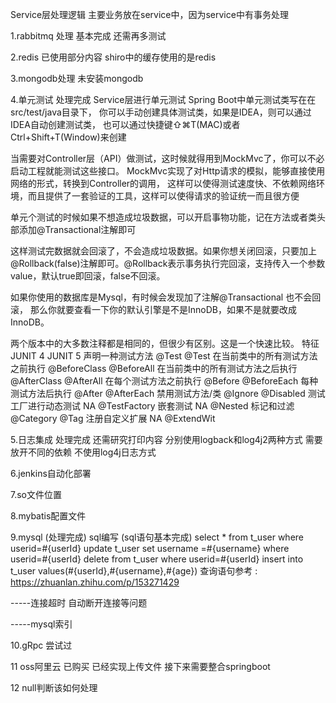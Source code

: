 Service层处理逻辑
  主要业务放在service中，因为service中有事务处理
  
1.rabbitmq 处理 基本完成 还需再多测试

2.redis 已使用部分内容 shiro中的缓存使用的是redis

3.mongodb处理 未安装mongodb

4.单元测试 处理完成
Service层进行单元测试
Spring Boot中单元测试类写在在src/test/java目录下，
你可以手动创建具体测试类，如果是IDEA，则可以通过IDEA自动创建测试类，
也可以通过快捷键⇧⌘T(MAC)或者Ctrl+Shift+T(Window)来创建

当需要对Controller层（API）做测试，这时候就得用到MockMvc了，你可以不必启动工程就能测试这些接口。
MockMvc实现了对Http请求的模拟，能够直接使用网络的形式，转换到Controller的调用，
这样可以使得测试速度快、不依赖网络环境，而且提供了一套验证的工具，这样可以使得请求的验证统一而且很方便

单元个测试的时候如果不想造成垃圾数据，可以开启事物功能，记在方法或者类头部添加@Transactional注解即可

这样测试完数据就会回滚了，不会造成垃圾数据。如果你想关闭回滚，只要加上@Rollback(false)注解即可。@Rollback表示事务执行完回滚，支持传入一个参数value，默认true即回滚，false不回滚。

如果你使用的数据库是Mysql，有时候会发现加了注解@Transactional 也不会回滚，
那么你就要查看一下你的默认引擎是不是InnoDB，如果不是就要改成InnoDB。

两个版本中的大多数注释都是相同的，但很少有区别。这是一个快速比较。
特征	                                JUNIT 4	        JUNIT 5
声明一种测试方法	                        @Test	        @Test
在当前类中的所有测试方法之前执行	        @BeforeClass	@BeforeAll
在当前类中的所有测试方法之后执行	        @AfterClass	    @AfterAll
在每个测试方法之前执行	                @Before	        @BeforeEach
每种测试方法后执行                   	@After	        @AfterEach
禁用测试方法/类	                        @Ignore	        @Disabled
测试工厂进行动态测试	                    NA	            @TestFactory
嵌套测试	                                NA	            @Nested
标记和过滤	                            @Category	    @Tag
注册自定义扩展	                        NA	            @ExtendWit


5.日志集成 处理完成 还需研究打印内容
分别使用logback和log4j2两种方式 需要放开不同的依赖
不使用log4j日志方式

6.jenkins自动化部署 

7.so文件位置

8.mybatis配置文件

9.mysql (处理完成)
sql编写 (sql语句基本完成)
select * from t_user where userid=#{userId}
update t_user set username =#{username} where userid=#{userId}
delete from t_user where userid=#{userId}
insert into t_user values(#{userId},#{username},#{age})
查询语句参考 : https://zhuanlan.zhihu.com/p/153271429 

-----连接超时 自动断开连接等问题

-----mysql索引

10.gRpc 尝试过

11 oss阿里云 已购买 已经实现上传文件 接下来需要整合springboot

12 null判断该如何处理